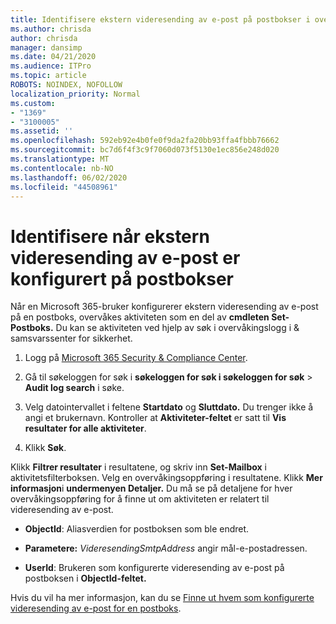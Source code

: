 ```yaml
---
title: Identifisere ekstern videresending av e-post på postbokser i overvåkingslogger
ms.author: chrisda
author: chrisda
manager: dansimp
ms.date: 04/21/2020
ms.audience: ITPro
ms.topic: article
ROBOTS: NOINDEX, NOFOLLOW
localization_priority: Normal
ms.custom:
- "1369"
- "3100005"
ms.assetid: ''
ms.openlocfilehash: 592eb92e4b0fe0f9da2fa20bb93ffa4fbbb76662
ms.sourcegitcommit: bc7d6f4f3c9f7060d073f5130e1ec856e248d020
ms.translationtype: MT
ms.contentlocale: nb-NO
ms.lasthandoff: 06/02/2020
ms.locfileid: "44508961"
---
```

# <a name="identify-when-external-email-forwarding-is-configured-on-mailboxes"></a>Identifisere når ekstern videresending av e-post er konfigurert på postbokser

Når en Microsoft 365-bruker konfigurerer ekstern videresending av e-post på en postboks, overvåkes aktiviteten som en del av **cmdleten Set-Postboks.** Du kan se aktiviteten ved hjelp av søk i overvåkingslogg i & samsvarssenter for sikkerhet.

1. Logg på [Microsoft 365 Security & Compliance Center](https://protection.office.com/).

2. Gå til søkeloggen for søk i **søkeloggen for søk i søkeloggen for søk**  >  **Audit log search** i søke.

3. Velg datointervallet i feltene **Startdato** og **Sluttdato.** Du trenger ikke å angi et brukernavn. Kontroller at **Aktiviteter-feltet** er satt til **Vis resultater for alle aktiviteter**.

4. Klikk **Søk**.

Klikk **Filtrer resultater** i resultatene, og skriv inn **Set-Mailbox** i aktivitetsfilterboksen. Velg en overvåkingsoppføring i resultatene. Klikk **Mer informasjon**i **undermenyen Detaljer.** Du må se på detaljene for hver overvåkingsoppføring for å finne ut om aktiviteten er relatert til videresending av e-post.

- **ObjectId**: Aliasverdien for postboksen som ble endret.

- **Parametere:** _VideresendingSmtpAddress_ angir mål-e-postadressen.

- **UserId**: Brukeren som konfigurerte videresending av e-post på postboksen i **ObjectId-feltet.**

Hvis du vil ha mer informasjon, kan du se [Finne ut hvem som konfigurerte videresending av e-post for en postboks](https://docs.microsoft.com/microsoft-365/compliance/auditing-troubleshooting-scenarios#determine-who-set-up-email-forwarding-for-a-mailbox).
